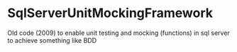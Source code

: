 # SqlServerUnitMockingFramework

Old code (2009) to enable unit testing and mocking (functions) in sql server to achieve something like BDD

